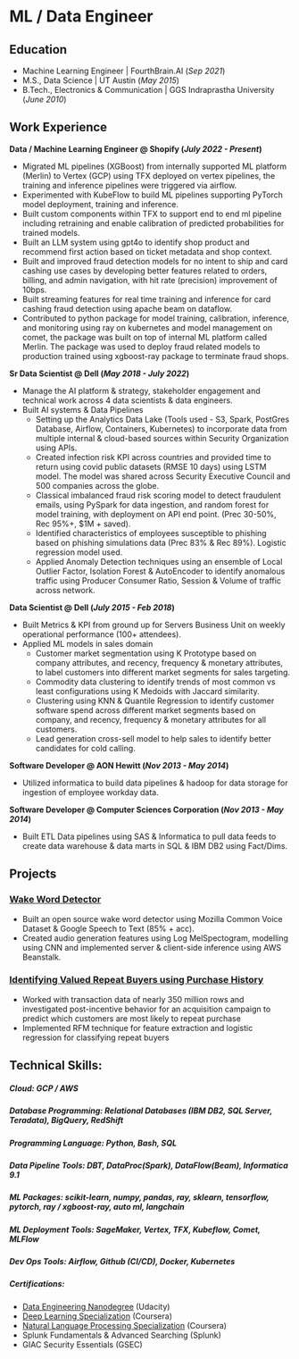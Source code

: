 # ML / Data Engineer

## Education
- Machine Learning Engineer | FourthBrain.AI (_Sep 2021_)								       		
- M.S., Data Science	| UT Austin (_May 2015_)	 			        		
- B.Tech., Electronics & Communication | GGS Indraprastha University (_June 2010_)

## Work Experience
**Data / Machine Learning Engineer @ Shopify (_July 2022 - Present_)**
-	Migrated ML pipelines (XGBoost) from internally supported ML platform (Merlin) to Vertex (GCP) using TFX deployed on vertex pipelines, the training and inference pipelines were triggered via airflow. 
-	Experimented with KubeFlow to build ML pipelines supporting PyTorch model deployment, training and inference.
-	Built custom components within TFX to support end to end ml pipeline including retraining and enable calibration of predicted probabilities for trained models.
-	Built an LLM system using gpt4o to identify shop product and recommend first action based on ticket metadata and shop context.
-	Built and improved fraud detection models for no intent to ship and card cashing use cases by developing better features related to orders, billing, and admin navigation, with hit rate (precision) improvement of 10bps.
-	Built streaming features for real time training and inference for card cashing fraud detection using apache beam on dataflow.
-	Contributed to python package for model training, calibration, inference, and monitoring using ray on kubernetes and model management on comet, the package was built on top of internal ML platform called Merlin. The package was used to deploy fraud related models to production trained using xgboost-ray package to terminate fraud shops.  

**Sr Data Scientist @ Dell (_May 2018 - July 2022_)**
- Manage the AI platform & strategy, stakeholder engagement and technical work across 4 data scientists & data engineers.
- Built AI systems & Data Pipelines 
  - Setting up the Analytics Data Lake (Tools used - S3, Spark, PostGres Database, Airflow, Containers, Kubernetes) to incorporate data from multiple internal & cloud-based sources within Security Organization using APIs.
  - Created infection risk KPI across countries and provided time to return using covid public datasets (RMSE 10 days) using LSTM model. The model was shared across Security Executive Council and 500 companies across the globe.
  - Classical imbalanced fraud risk scoring model to detect fraudulent emails, using PySpark for data ingestion, and random forest for model training, with deployment on API end point. (Prec 30-50%, Rec 95%+, $1M + saved). 
  - Identified characteristics of employees susceptible to phishing based on phishing simulations data (Prec 83% & Rec 89%). Logistic regression model used.
  - Applied Anomaly Detection techniques using an ensemble of Local Outlier Factor, Isolation Forest & AutoEncoder to identify anomalous traffic using Producer Consumer Ratio, Session & Volume of traffic across network.

**Data Scientist @ Dell (_July 2015 - Feb 2018_)**
-	Built Metrics & KPI from ground up for Servers Business Unit on weekly operational performance (100+ attendees).
- Applied ML models in sales domain
  - Customer market segmentation using K Prototype based on company attributes, and recency, frequency & monetary attributes, to label customers into different market segments for sales targeting. 
  -	Commodity data clustering to identify trends of most common vs least configurations using K Medoids with Jaccard similarity.
  -	Clustering using KNN & Quantile Regression to identify customer software spend across different market segments based on company, and recency, frequency & monetary attributes for all customers.
  -	Lead generation cross-sell model to help sales to identify better candidates for cold calling.

**Software Developer @ AON Hewitt (_Nov 2013 - May 2014_)**
-	Utilized informatica to build data pipelines & hadoop for data storage for ingestion of employee workday data.

**Software Developer @ Computer Sciences Corporation (_Nov 2013 - May 2014_)**
-	Built ETL Data pipelines using SAS & Informatica to pull data feeds to create data warehouse & data marts in SQL & IBM DB2 using Fact/Dims. 

## Projects
### [Wake Word Detector](https://github.com/shlbatra/TriggerWakeWordDetection)
-	Built an open source wake word detector using Mozilla Common Voice Dataset & Google Speech to Text (85% + acc). 
-	Created audio generation features using Log MelSpectogram, modelling using CNN and implemented server & client-side inference using AWS Beanstalk.

### [Identifying Valued Repeat Buyers using Purchase History](https://github.com/shlbatra/Acquire-Value-Shoppers-Challenge)
- Worked with transaction data of nearly 350 million rows and investigated post-incentive behavior for an acquisition campaign to predict which customers are most likely to repeat purchase
- Implemented RFM technique for feature extraction and logistic regression for classifying repeat buyers


## Technical Skills: 
##### Cloud: GCP / AWS
##### Database Programming:  Relational Databases (IBM DB2, SQL Server, Teradata), BigQuery, RedShift
##### Programming Language: Python, Bash, SQL
##### Data Pipeline Tools: DBT, DataProc(Spark), DataFlow(Beam), Informatica 9.1
##### ML Packages: scikit-learn, numpy, pandas, ray, sklearn, tensorflow, pytorch, ray / xgboost-ray, auto ml, langchain
##### ML Deployment Tools: SageMaker, Vertex, TFX, Kubeflow, Comet, MLFlow
##### Dev Ops Tools: Airflow, Github (CI/CD), Docker, Kubernetes 
##### Certifications: 
- [Data Engineering Nanodegree](https://github.com/shlbatra/Udacity_DataEngineering_Projects) (Udacity)
- [Deep Learning Specialization](https://github.com/shlbatra/Coursera_DeepLearning) (Coursera)
- [Natural Language Processing Specialization](https://github.com/shlbatra/Coursera_NLPSpecialization) (Coursera)
- Splunk Fundamentals & Advanced Searching (Splunk)
- GIAC Security Essentials (GSEC)
